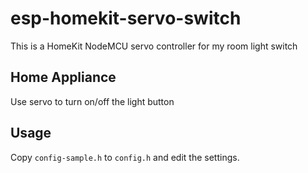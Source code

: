 # esp-homekit-servo-switch

This is a HomeKit NodeMCU servo controller for my room light switch

## Home Appliance

Use servo to turn on/off the light button

## Usage

Copy `config-sample.h` to `config.h` and edit the settings.
